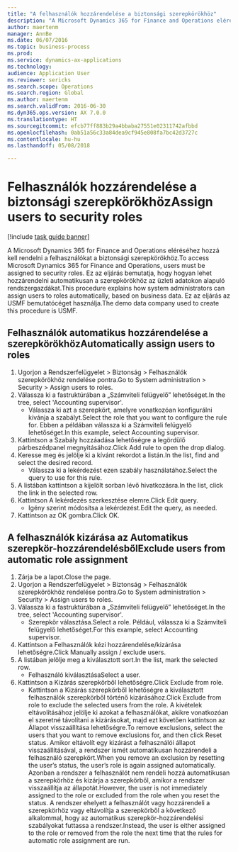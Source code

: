 ```yaml
--- 
title: "A felhasználók hozzárendelése a biztonsági szerepkörökhöz"
description: "A Microsoft Dynamics 365 for Finance and Operations eléréséhez hozzá kell rendelni a felhasználókat a biztonsági szerepkörökhöz."
author: maertenm
manager: AnnBe
ms.date: 06/07/2016
ms.topic: business-process
ms.prod: 
ms.service: dynamics-ax-applications
ms.technology: 
audience: Application User
ms.reviewer: sericks
ms.search.scope: Operations
ms.search.region: Global
ms.author: maertenm
ms.search.validFrom: 2016-06-30
ms.dyn365.ops.version: AX 7.0.0
ms.translationtype: HT
ms.sourcegitcommit: efcb77ff883b29a4bbaba27551e02311742afbbd
ms.openlocfilehash: 0ab51a56c33a84dea9cf945e808fa7bc42d3727c
ms.contentlocale: hu-hu
ms.lasthandoff: 05/08/2018

---
```

# <a name="assign-users-to-security-roles"></a><span data-ttu-id="7bb25-103">Felhasználók hozzárendelése a biztonsági szerepkörökhöz</span><span class="sxs-lookup"><span data-stu-id="7bb25-103">Assign users to security roles</span></span>

[!include [task guide banner](../../includes/task-guide-banner.md)]

<span data-ttu-id="7bb25-104">A Microsoft Dynamics 365 for Finance and Operations eléréséhez hozzá kell rendelni a felhasználókat a biztonsági szerepkörökhöz.</span><span class="sxs-lookup"><span data-stu-id="7bb25-104">To access Microsoft Dynamics 365 for Finance and Operations, users must be assigned to security roles.</span></span> <span data-ttu-id="7bb25-105">Ez az eljárás bemutatja, hogy hogyan lehet hozzárendelni automatikusan a szerepkörökhöz az üzleti adatokon alapuló rendszergazdákat.</span><span class="sxs-lookup"><span data-stu-id="7bb25-105">This procedure explains how system administrators can assign users to roles automatically, based on business data.</span></span> <span data-ttu-id="7bb25-106">Ez az eljárás az USMF bemutatócéget használja.</span><span class="sxs-lookup"><span data-stu-id="7bb25-106">The demo data company used to create this procedure is USMF.</span></span>


## <a name="automatically-assign-users-to-roles"></a><span data-ttu-id="7bb25-107">Felhasználók automatikus hozzárendelése a szerepkörökhöz</span><span class="sxs-lookup"><span data-stu-id="7bb25-107">Automatically assign users to roles</span></span>
1. <span data-ttu-id="7bb25-108">Ugorjon a Rendszerfelügyelet > Biztonság > Felhasználók szerepkörökhöz rendelése pontra.</span><span class="sxs-lookup"><span data-stu-id="7bb25-108">Go to System administration > Security > Assign users to roles.</span></span>
2. <span data-ttu-id="7bb25-109">Válassza ki a fastruktúrában a „Számviteli felügyelő” lehetőséget.</span><span class="sxs-lookup"><span data-stu-id="7bb25-109">In the tree, select 'Accounting supervisor'.</span></span>
    * <span data-ttu-id="7bb25-110">Válassza ki azt a szerepkört, amelyre vonatkozóan konfigurálni kívánja a szabályt.</span><span class="sxs-lookup"><span data-stu-id="7bb25-110">Select the role that you want to configure the rule for.</span></span> <span data-ttu-id="7bb25-111">Ebben a példában válassza ki a Számviteli felügyelő lehetőséget.</span><span class="sxs-lookup"><span data-stu-id="7bb25-111">In this example, select Accounting supervisor.</span></span>  
3. <span data-ttu-id="7bb25-112">Kattintson a Szabály hozzáadása lehetőségre a legördülő párbeszédpanel megnyitásához.</span><span class="sxs-lookup"><span data-stu-id="7bb25-112">Click Add rule to open the drop dialog.</span></span>
4. <span data-ttu-id="7bb25-113">Keresse meg és jelölje ki a kívánt rekordot a listán.</span><span class="sxs-lookup"><span data-stu-id="7bb25-113">In the list, find and select the desired record.</span></span>
    * <span data-ttu-id="7bb25-114">Válassza ki a lekérdezést ezen szabály használatához.</span><span class="sxs-lookup"><span data-stu-id="7bb25-114">Select the query to use for this rule.</span></span>  
5. <span data-ttu-id="7bb25-115">A listában kattintson a kijelölt sorban lévő hivatkozásra.</span><span class="sxs-lookup"><span data-stu-id="7bb25-115">In the list, click the link in the selected row.</span></span>
6. <span data-ttu-id="7bb25-116">Kattintson A lekérdezés szerkesztése elemre.</span><span class="sxs-lookup"><span data-stu-id="7bb25-116">Click Edit query.</span></span>
    * <span data-ttu-id="7bb25-117">Igény szerint módosítsa a lekérdezést.</span><span class="sxs-lookup"><span data-stu-id="7bb25-117">Edit the query, as needed.</span></span>  
7. <span data-ttu-id="7bb25-118">Kattintson az OK gombra.</span><span class="sxs-lookup"><span data-stu-id="7bb25-118">Click OK.</span></span>

## <a name="exclude-users-from-automatic-role-assignment"></a><span data-ttu-id="7bb25-119">A felhasználók kizárása az Automatikus szerepkör-hozzárendelésből</span><span class="sxs-lookup"><span data-stu-id="7bb25-119">Exclude users from automatic role assignment</span></span>
1. <span data-ttu-id="7bb25-120">Zárja be a lapot.</span><span class="sxs-lookup"><span data-stu-id="7bb25-120">Close the page.</span></span>
2. <span data-ttu-id="7bb25-121">Ugorjon a Rendszerfelügyelet > Biztonság > Felhasználók szerepkörökhöz rendelése pontra.</span><span class="sxs-lookup"><span data-stu-id="7bb25-121">Go to System administration > Security > Assign users to roles.</span></span>
3. <span data-ttu-id="7bb25-122">Válassza ki a fastruktúrában a „Számviteli felügyelő” lehetőséget.</span><span class="sxs-lookup"><span data-stu-id="7bb25-122">In the tree, select 'Accounting supervisor'.</span></span>
    * <span data-ttu-id="7bb25-123">Szerepkör választása.</span><span class="sxs-lookup"><span data-stu-id="7bb25-123">Select a role.</span></span> <span data-ttu-id="7bb25-124">Például, válassza ki a Számviteli felügyelő lehetőséget.</span><span class="sxs-lookup"><span data-stu-id="7bb25-124">For this example, select Accounting supervisor.</span></span>  
4. <span data-ttu-id="7bb25-125">Kattintson a Felhasználók kézi hozzárendelése/kizárása lehetőségre.</span><span class="sxs-lookup"><span data-stu-id="7bb25-125">Click Manually assign / exclude users.</span></span>
5. <span data-ttu-id="7bb25-126">A listában jelölje meg a kiválasztott sort.</span><span class="sxs-lookup"><span data-stu-id="7bb25-126">In the list, mark the selected row.</span></span>
    * <span data-ttu-id="7bb25-127">Felhasználó kiválasztása</span><span class="sxs-lookup"><span data-stu-id="7bb25-127">Select a user.</span></span>  
6. <span data-ttu-id="7bb25-128">Kattintson a Kizárás szerepkörből lehetőségre.</span><span class="sxs-lookup"><span data-stu-id="7bb25-128">Click Exclude from role.</span></span>
    * <span data-ttu-id="7bb25-129">Kattintson a Kizárás szerepkörből lehetőségre a kiválasztott felhasználók szerepkörből történő kizárásához.</span><span class="sxs-lookup"><span data-stu-id="7bb25-129">Click Exclude from role to exclude the selected users from the role.</span></span> <span data-ttu-id="7bb25-130">A kivételek eltávolításához jelölje ki azokat a felhasználókat, akikre vonatkozóan el szeretné távolítani a kizárásokat, majd ezt követően kattintson az Állapot visszaállítása lehetőségre.</span><span class="sxs-lookup"><span data-stu-id="7bb25-130">To remove exclusions, select the users that you want to remove exclusions for, and then click Reset status.</span></span> <span data-ttu-id="7bb25-131">Amikor eltávolít egy kizárást a felhasználói állapot visszaállításával, a rendszer ismét automatikusan hozzárendeli a felhasználó szerepkört.</span><span class="sxs-lookup"><span data-stu-id="7bb25-131">When you remove an exclusion by resetting the user’s status, the user’s role is again assigned automatically.</span></span> <span data-ttu-id="7bb25-132">Azonban a rendszer a felhasználót nem rendeli hozzá automatikusan a szerepkörhöz és kizárja a szerepkörből, amikor a rendszer visszaállítja az állapotát.</span><span class="sxs-lookup"><span data-stu-id="7bb25-132">However, the user is not immediately assigned to the role or excluded from the role when you reset the status.</span></span> <span data-ttu-id="7bb25-133">A rendszer ehelyett a felhasználót vagy hozzárendeli a szerepkörhöz vagy eltávolítja a szerepkörből a következő alkalommal, hogy az automatikus szerepkör-hozzárendelési szabályokat futtassa a rendszer.</span><span class="sxs-lookup"><span data-stu-id="7bb25-133">Instead, the user is either assigned to the role or removed from the role the next time that the rules for automatic role assignment are run.</span></span>  


